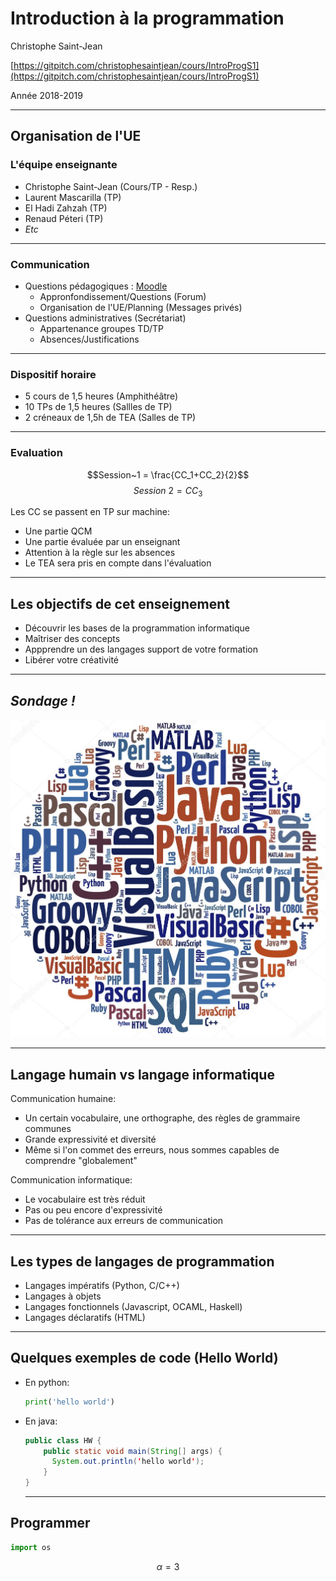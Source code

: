 # Introduction à la programmation

Christophe Saint-Jean

[https://gitpitch.com/christophesaintjean/cours/IntroProgS1](https://gitpitch.com/christophesaintjean/cours/IntroProgS1)

Année 2018-2019

---

## Organisation de l'UE

### L'équipe enseignante

* Christophe Saint-Jean (Cours/TP - Resp.)
* Laurent Mascarilla (TP)
* El Hadi Zahzah (TP)
* Renaud Péteri (TP)
* *Etc*

---

### Communication

* Questions pédagogiques : [Moodle](https://moodle.univ-lr.fr/)
  * Appronfondissement/Questions (Forum)
  * Organisation de l'UE/Planning (Messages privés)
* Questions administratives (Secrétariat)
  * Appartenance groupes TD/TP
  * Absences/Justifications

---

### Dispositif horaire

* 5 cours de 1,5 heures (Amphithéâtre)
* 10 TPs de 1,5 heures (Sallles de TP)
* 2 créneaux de 1,5h de TEA (Salles de TP)

---

### Evaluation

$$Session~1 = \frac{CC_1+CC_2}{2}$$
$$Session~2 = CC_3$$

Les CC se passent en TP sur machine:

* Une partie QCM
* Une partie évaluée par un enseignant
* Attention à la règle sur les absences
* Le TEA sera pris en compte dans l'évaluation

---

## Les objectifs de cet enseignement

* Découvrir les bases de la programmation informatique
* Maîtriser des concepts
* Appprendre un des langages support de votre formation
* Libérer votre créativité

---

## *Sondage !*

![langages](images/langages.jpg)

---

## Langage humain vs langage informatique

Communication humaine:

* Un certain vocabulaire, une orthographe, des règles de grammaire communes
* Grande expressivité et diversité
* Même si l'on commet des erreurs, nous sommes capables de comprendre "globalement"

Communication informatique:

* Le vocabulaire est très réduit
* Pas ou peu encore d'expressivité
* Pas de tolérance aux erreurs de communication

---

## Les types de langages de programmation

* Langages impératifs (Python, C/C++)
* Langages à objets
* Langages fonctionnels (Javascript, OCAML, Haskell)
* Langages déclaratifs (HTML)

---

## Quelques exemples de code (Hello World)

* En python:

  ```python
  print('hello world')
  ```

* En java:

  ```java
  public class HW {
      public static void main(String[] args) {
        System.out.println('hello world');
      }
  }
  ```

  ---

## Programmer

```python
import os
```

$$\alpha = 3$$